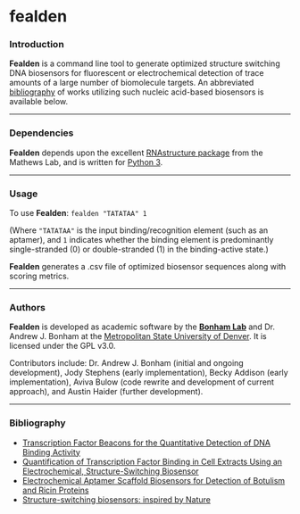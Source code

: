 # fealden

### Introduction 
**Fealden** is a command line tool to generate optimized structure switching DNA biosensors for fluorescent or electrochemical detection of trace amounts of a large number of biomolecule targets.  An abbreviated [bibliography](#bibliography) of works utilizing such nucleic acid-based biosensors is available below.

-------------------------

### Dependencies

**Fealden** depends upon the excellent [RNAstructure package](https://rna.urmc.rochester.edu/RNAstructure.html) from the Mathews Lab, and is written for [Python 3](https://www.python.org/).  

------------------------

### Usage

To use **Fealden**:
`fealden "TATATAA" 1`

(Where `"TATATAA"` is the input binding/recognition element (such as an aptamer), and `1` indicates whether the binding element is predominantly single-stranded (0) or double-stranded (1) in the binding-active state.)

**Fealden** generates a .csv file of optimized biosensor sequences along with scoring metrics.

----------------------

### Authors

**Fealden** is developed as academic software by the **[Bonham Lab](http://www.bonhamlab.com)** and Dr. Andrew J. Bonham at the [Metropolitan State University of Denver](http://www.msudenver.edu).  It is licensed under the GPL v3.0.  

Contributors include: Dr. Andrew J. Bonham (initial and ongoing development), Jody Stephens (early implementation), Becky Addison (early implementation), Aviva Bulow (code rewrite and development of current approach), and Austin Haider (further development).

---------------------

### Bibliography

* [Transcription Factor Beacons for the Quantitative Detection of DNA Binding Activity](http://dx.doi.org/10.1021/ja204775k)
* [Quantification of Transcription Factor Binding in Cell Extracts Using an Electrochemical, Structure-Switching Biosensor](http://dx.doi.org/10.1021/ja2115663)
* [Electrochemical Aptamer Scaffold Biosensors for Detection of Botulism and Ricin Proteins](http://dx.doi.org/10.1007/978-1-4939-6958-6_2)
* [Structure-switching biosensors: inspired by Nature](https://doi.org/10.1016/j.sbi.2010.05.001)
